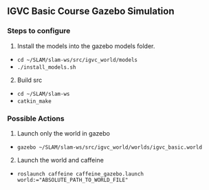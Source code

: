 ## IGVC Basic Course Gazebo Simulation

### Steps to configure
1. Install the models into the gazebo models folder.
 - `cd ~/SLAM/slam-ws/src/igvc_world/models`
 - `./install_models.sh`
2. Build src
 - `cd ~/SLAM/slam-ws`
 - `catkin_make`

### Possible Actions
1. Launch only the world in gazebo
 - `gazebo ~/SLAM/slam-ws/src/igvc_world/worlds/igvc_basic.world`
2. Launch the world and caffeine
 - `roslaunch caffeine caffeine_gazebo.launch world:="ABSOLUTE_PATH_TO_WORLD_FILE"`

